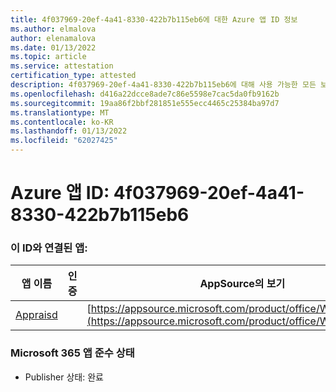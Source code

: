 ```yaml
---
title: 4f037969-20ef-4a41-8330-422b7b115eb6에 대한 Azure 앱 ID 정보
ms.author: elmalova
author: elenamalova
ms.date: 01/13/2022
ms.topic: article
ms.service: attestation
certification_type: attested
description: 4f037969-20ef-4a41-8330-422b7b115eb6에 대해 사용 가능한 모든 보안 및 규정 준수 정보입니다.
ms.openlocfilehash: d416a22dcce8ade7c86e5598e7cac5da0fb9162b
ms.sourcegitcommit: 19aa86f2bbf281851e555ecc4465c25384ba97d7
ms.translationtype: MT
ms.contentlocale: ko-KR
ms.lasthandoff: 01/13/2022
ms.locfileid: "62027425"
---
```

# <a name="azure-app-id-4f037969-20ef-4a41-8330-422b7b115eb6"></a>Azure 앱 ID: 4f037969-20ef-4a41-8330-422b7b115eb6


### <a name="apps-associated-with-this-id"></a>이 ID와 연결된 앱:
| **앱 이름** | **인증** | **AppSource의 보기** |
|--------------|---------------|-----------------------|
| [Appraisd](https://docs.microsoft.com/microsoft-365-app-certification/forward/WA200003123) |  | [https://appsource.microsoft.com/product/office/WA200003123](https://appsource.microsoft.com/product/office/WA200003123) |

### <a name="microsoft-365-app-compliance-status"></a>Microsoft 365 앱 준수 상태
- Publisher 상태: 완료
